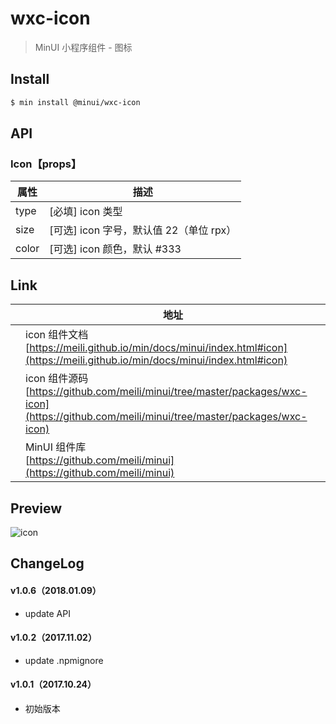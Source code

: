 # wxc-icon

> MinUI 小程序组件 - 图标

## Install

``` bash
$ min install @minui/wxc-icon
```

## API

### Icon【props】

| 属性 | 描述 |
| --- | --- |
| type | [必填] icon 类型 |
| size | [可选] icon 字号，默认值 22（单位 rpx） |
| color| [可选] icon 颜色，默认 #333 |

## Link
||地址|
|--|---|
||icon 组件文档 <br> [https://meili.github.io/min/docs/minui/index.html#icon](https://meili.github.io/min/docs/minui/index.html#icon)<br>|
||icon 组件源码 <br> [https://github.com/meili/minui/tree/master/packages/wxc-icon](https://github.com/meili/minui/tree/master/packages/wxc-icon)<br>|
||MinUI 组件库 <br> [https://github.com/meili/minui](https://github.com/meili/minui) <br>|

## Preview
![icon](https://s10.mogucdn.com/mlcdn/c45406/171107_1ab45l563alfj6jkeeij1jf0k06h0_480x480.jpg_225x999.jpg)

##  ChangeLog

#### v1.0.6（2018.01.09）

- update API

#### v1.0.2（2017.11.02）

- update .npmignore

#### v1.0.1（2017.10.24）

- 初始版本
